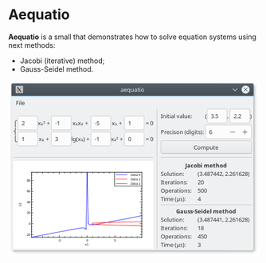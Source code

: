 # Aequatio
**Aequatio** is a small that demonstrates how to solve equation systems using next methods:

* Jacobi (iterative) method;
* Gauss-Seidel method.

![UI Screenshot](images/screenshot.png)